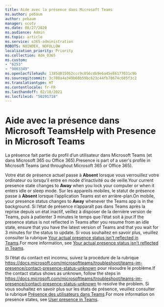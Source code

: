 ```yaml
---
title: Aide avec la présence dans Microsoft Teams
ms.author: pebaum
author: pebaum
manager: scotv
ms.date: 08/27/2020
ms.audience: Admin
ms.topic: article
ms.service: o365-administration
ROBOTS: NOINDEX, NOFOLLOW
localization_priority: Priority
ms.collection: Adm_O365
ms.custom:
- "6253"
- "9003349"
ms.openlocfilehash: 1385d015052ccc9c056cdb9e6a45e86177031c9b
ms.sourcegitcommit: 3c708a4a349b60b59bc623c44fb78674c685f3c2
ms.translationtype: HT
ms.contentlocale: fr-FR
ms.lasthandoff: 02/18/2021
ms.locfileid: "50291718"
---
```

# <a name="help-with-presence-in-microsoft-teams"></a><span data-ttu-id="761a4-102">Aide avec la présence dans Microsoft Teams</span><span class="sxs-lookup"><span data-stu-id="761a4-102">Help with Presence in Microsoft Teams</span></span>

<span data-ttu-id="761a4-103">La présence fait partie du profil d’un utilisateur dans Microsoft Teams (et dans Microsoft 365 ou Office 365).</span><span class="sxs-lookup"><span data-stu-id="761a4-103">Presence is part of a user's profile in Microsoft Teams (and throughout Microsoft 365 or Office 365).</span></span> 

<span data-ttu-id="761a4-104">Votre état de présence actuel passe à **Absent** lorsque vous verrouillez votre ordinateur ou lorsqu’il entre en mode d’inactivité ou de veille.</span><span class="sxs-lookup"><span data-stu-id="761a4-104">Your current presence state changes to  **Away**  when you lock your computer or when it enters idle or sleep mode.</span></span> <span data-ttu-id="761a4-105">Sur les appareils mobiles, le statut de présence passe à **Absent** lorsque l’application Teams est en arrière-plan.</span><span class="sxs-lookup"><span data-stu-id="761a4-105">On mobile, your presence status changes to **Away**  whenever the Teams app is in the background.</span></span> <span data-ttu-id="761a4-106">Si l’état de présence n’apparaît pas dans Teams après la reprise depuis un état inactif, veillez à disposer de la dernière version de Teams, puis à patienter 3 minutes le temps que l’état soit à jour.</span><span class="sxs-lookup"><span data-stu-id="761a4-106">If the presence status is not reflected in Teams after you resume from an idle state, ensure that you have the latest version of Teams and that you wait for 3 minutes for the status to update.</span></span> <span data-ttu-id="761a4-107">Si vous souhaitez en savoir plus, veuillez consulter la rubrique [Your actual presence status isn't reflected in Teams](https://docs.microsoft.com/microsoftteams/troubleshoot/teams-im-presence/presence-not-show-actual-status).</span><span class="sxs-lookup"><span data-stu-id="761a4-107">For more information, see [Your actual presence status isn't reflected in Teams](https://docs.microsoft.com/microsoftteams/troubleshoot/teams-im-presence/presence-not-show-actual-status).</span></span>

<span data-ttu-id="761a4-108">Si l’état du contact est inconnu, suivez la procédure de la rubrique https://docs.microsoft.com/microsoftteams/troubleshoot/teams-im-presence/contact-presence-status-unknown pour résoudre le problème.</span><span class="sxs-lookup"><span data-stu-id="761a4-108">If the contact status shows as unknown, follow the steps in https://docs.microsoft.com/microsoftteams/troubleshoot/teams-im-presence/contact-presence-status-unknown to resolve the problem.</span></span>
<span data-ttu-id="761a4-109">Si vous souhaitez en savoir plus sur les états de présence, veuillez consulter la rubrique [Présence des utilisateurs dans Teams](https://docs.microsoft.com/microsoftteams/presence-admins).</span><span class="sxs-lookup"><span data-stu-id="761a4-109">For more information on presence states, see [User presence in Teams](https://docs.microsoft.com/microsoftteams/presence-admins).</span></span>

